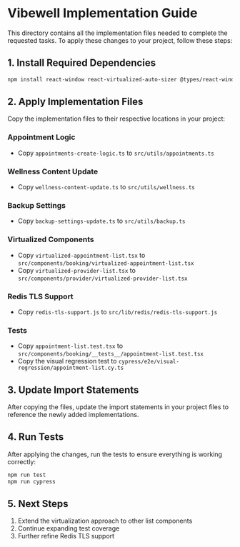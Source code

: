 # Vibewell Implementation Guide

This directory contains all the implementation files needed to complete the requested tasks. To apply these changes to your project, follow these steps:

## 1. Install Required Dependencies

```bash
npm install react-window react-virtualized-auto-sizer @types/react-window @types/react-virtualized-auto-sizer cypress-visual-regression --save-dev
```

## 2. Apply Implementation Files

Copy the implementation files to their respective locations in your project:

### Appointment Logic
- Copy `appointments-create-logic.ts` to `src/utils/appointments.ts`

### Wellness Content Update
- Copy `wellness-content-update.ts` to `src/utils/wellness.ts`

### Backup Settings
- Copy `backup-settings-update.ts` to `src/utils/backup.ts`

### Virtualized Components
- Copy `virtualized-appointment-list.tsx` to `src/components/booking/virtualized-appointment-list.tsx`
- Copy `virtualized-provider-list.tsx` to `src/components/provider/virtualized-provider-list.tsx`

### Redis TLS Support
- Copy `redis-tls-support.js` to `src/lib/redis/redis-tls-support.js`

### Tests
- Copy `appointment-list.test.tsx` to `src/components/booking/__tests__/appointment-list.test.tsx`
- Copy the visual regression test to `cypress/e2e/visual-regression/appointment-list.cy.ts`

## 3. Update Import Statements

After copying the files, update the import statements in your project files to reference the newly added implementations.

## 4. Run Tests

After applying the changes, run the tests to ensure everything is working correctly:

```bash
npm run test
npm run cypress
```

## 5. Next Steps

1. Extend the virtualization approach to other list components
2. Continue expanding test coverage
3. Further refine Redis TLS support
